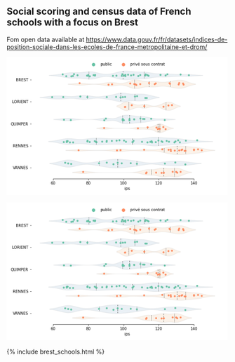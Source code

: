 ## Social scoring and census data of French schools with a focus on Brest

Fom open data available at https://www.data.gouv.fr/fr/datasets/indices-de-position-sociale-dans-les-ecoles-de-france-metropolitaine-et-drom/ 


![Ranking in Rennes academy](https://github.com/GreLeBr/Social-scoring-and-census-data-of-French-schools-with-a-focus-on-Brest/blob/cbdb4912d4cb76544fe2a25e1306294da88a55cf/docs/_includes/RENNES%20(1).png)

![Ranking in Rennes academy](RENNES%20(1).png)


{% include brest_schools.html %}
